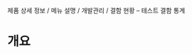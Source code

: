 <!--breadcrumb:제품 상세 정보 / 메뉴 설명 / 개발관리 / 결함 현황 – 테스트 결함 통계--><span class="md-breadcrumb">제품 상세 정보 / 메뉴 설명 / 개발관리 / 결함 현황 – 테스트 결함 통계</span>
# 개요
